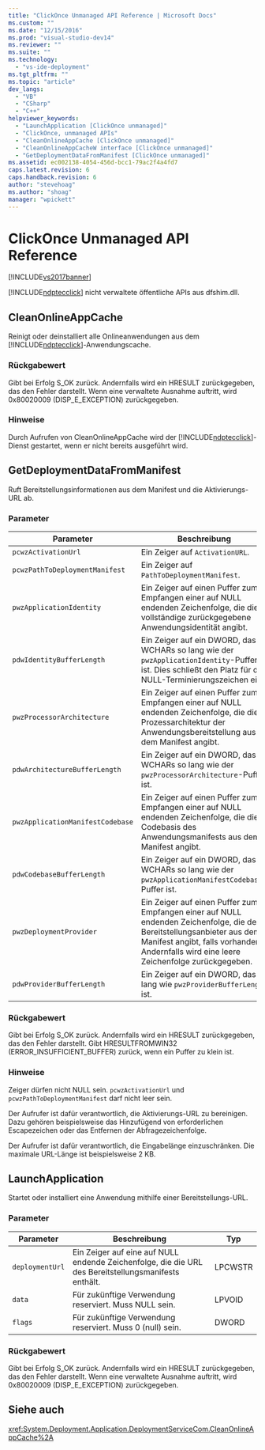 ```yaml
---
title: "ClickOnce Unmanaged API Reference | Microsoft Docs"
ms.custom: ""
ms.date: "12/15/2016"
ms.prod: "visual-studio-dev14"
ms.reviewer: ""
ms.suite: ""
ms.technology: 
  - "vs-ide-deployment"
ms.tgt_pltfrm: ""
ms.topic: "article"
dev_langs: 
  - "VB"
  - "CSharp"
  - "C++"
helpviewer_keywords: 
  - "LaunchApplication [ClickOnce unmanaged]"
  - "ClickOnce, unmanaged APIs"
  - "CleanOnlineAppCache [ClickOnce unmanaged]"
  - "CleanOnlineAppCacheW interface [ClickOnce unmanaged]"
  - "GetDeploymentDataFromManifest [ClickOnce unmanaged]"
ms.assetid: ec002138-4054-456d-bcc1-79ac2f4a4fd7
caps.latest.revision: 6
caps.handback.revision: 6
author: "stevehoag"
ms.author: "shoag"
manager: "wpickett"
---
```

# ClickOnce Unmanaged API Reference
[!INCLUDE[vs2017banner](../code-quality/includes/vs2017banner.md)]

[!INCLUDE[ndptecclick](../deployment/includes/ndptecclick_md.md)] nicht verwaltete öffentliche APIs aus dfshim.dll.  
  
## CleanOnlineAppCache  
 Reinigt oder deinstalliert alle Onlineanwendungen aus dem [!INCLUDE[ndptecclick](../deployment/includes/ndptecclick_md.md)]\-Anwendungscache.  
  
### Rückgabewert  
 Gibt bei Erfolg S\_OK zurück. Andernfalls wird ein HRESULT zurückgegeben, das den Fehler darstellt.  Wenn eine verwaltete Ausnahme auftritt, wird 0x80020009 \(DISP\_E\_EXCEPTION\) zurückgegeben.  
  
### Hinweise  
 Durch Aufrufen von CleanOnlineAppCache wird der [!INCLUDE[ndptecclick](../deployment/includes/ndptecclick_md.md)]\-Dienst gestartet, wenn er nicht bereits ausgeführt wird.  
  
## GetDeploymentDataFromManifest  
 Ruft Bereitstellungsinformationen aus dem Manifest und die Aktivierungs\-URL ab.  
  
### Parameter  
  
|Parameter|Beschreibung|Typ|  
|---------------|------------------|---------|  
|`pcwzActivationUrl`|Ein Zeiger auf `ActivationURL`.|LPCWSTR|  
|`pcwzPathToDeploymentManifest`|Ein Zeiger auf `PathToDeploymentManifest`.|LPCWSTR|  
|`pwzApplicationIdentity`|Ein Zeiger auf einen Puffer zum Empfangen einer auf NULL endenden Zeichenfolge, die die vollständige zurückgegebene Anwendungsidentität angibt.|LPWSTR|  
|`pdwIdentityBufferLength`|Ein Zeiger auf ein DWORD, das in WCHARs so lang wie der `pwzApplicationIdentity`\-Puffer ist.  Dies schließt den Platz für das NULL\-Terminierungszeichen ein.|LPDWORD|  
|`pwzProcessorArchitecture`|Ein Zeiger auf einen Puffer zum Empfangen einer auf NULL endenden Zeichenfolge, die die Prozessarchitektur der Anwendungsbereitstellung aus dem Manifest angibt.|LPWSTR|  
|`pdwArchitectureBufferLength`|Ein Zeiger auf ein DWORD, das in WCHARs so lang wie der `pwzProcessorArchitecture`\-Puffer ist.|LPDWORD|  
|`pwzApplicationManifestCodebase`|Ein Zeiger auf einen Puffer zum Empfangen einer auf NULL endenden Zeichenfolge, die die Codebasis des Anwendungsmanifests aus dem Manifest angibt.|LPWSTR|  
|`pdwCodebaseBufferLength`|Ein Zeiger auf ein DWORD, das in WCHARs so lang wie der `pwzApplicationManifestCodebase`\-Puffer ist.|LPDWORD|  
|`pwzDeploymentProvider`|Ein Zeiger auf einen Puffer zum Empfangen einer auf NULL endenden Zeichenfolge, die den Bereitstellungsanbieter aus dem Manifest angibt, falls vorhanden.  Andernfalls wird eine leere Zeichenfolge zurückgegeben.|LPWSTR|  
|`pdwProviderBufferLength`|Ein Zeiger auf ein DWORD, das so lang wie `pwzProviderBufferLength` ist.|LPDWORD|  
  
### Rückgabewert  
 Gibt bei Erfolg S\_OK zurück. Andernfalls wird ein HRESULT zurückgegeben, das den Fehler darstellt.  Gibt HRESULTFROMWIN32 \(ERROR\_INSUFFICIENT\_BUFFER\) zurück, wenn ein Puffer zu klein ist.  
  
### Hinweise  
 Zeiger dürfen nicht NULL sein.  `pcwzActivationUrl` und `pcwzPathToDeploymentManifest` darf nicht leer sein.  
  
 Der Aufrufer ist dafür verantwortlich, die Aktivierungs\-URL zu bereinigen.  Dazu gehören beispielsweise das Hinzufügend von erforderlichen Escapezeichen oder das Entfernen der Abfragezeichenfolge.  
  
 Der Aufrufer ist dafür verantwortlich, die Eingabelänge einzuschränken.  Die maximale URL\-Länge ist beispielsweise 2 KB.  
  
## LaunchApplication  
 Startet oder installiert eine Anwendung mithilfe einer Bereitstellungs\-URL.  
  
### Parameter  
  
|Parameter|Beschreibung|Typ|  
|---------------|------------------|---------|  
|`deploymentUrl`|Ein Zeiger auf eine auf NULL endende Zeichenfolge, die die URL des Bereitstellungsmanifests enthält.|LPCWSTR|  
|`data`|Für zukünftige Verwendung reserviert.  Muss NULL sein.|LPVOID|  
|`flags`|Für zukünftige Verwendung reserviert.  Muss 0 \(null\) sein.|DWORD|  
  
### Rückgabewert  
 Gibt bei Erfolg S\_OK zurück. Andernfalls wird ein HRESULT zurückgegeben, das den Fehler darstellt.  Wenn eine verwaltete Ausnahme auftritt, wird 0x80020009 \(DISP\_E\_EXCEPTION\) zurückgegeben.  
  
## Siehe auch  
 <xref:System.Deployment.Application.DeploymentServiceCom.CleanOnlineAppCache%2A>